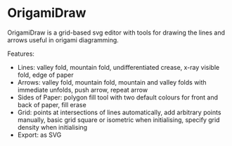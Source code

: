 # OrigamiDraw

OrigamiDraw is a grid-based svg editor with tools for drawing the lines and arrows useful in origami diagramming.

Features:
- Lines: valley fold, mountain fold, undifferentiated crease, x-ray visible fold, edge of paper
- Arrows: valley fold, mountain fold, mountain and valley folds with immediate unfolds, push arrow, repeat arrow
- Sides of Paper: polygon fill tool with two default colours for front and back of paper, fill erase
- Grid: points at intersections of lines automatically, add arbitrary points manually, basic grid square or isometric when initialising, specify grid density when initialising
- Export: as SVG
